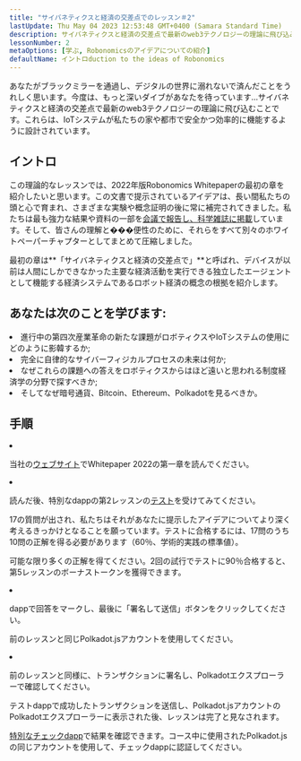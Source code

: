 ```yaml
---
title: "サイバネティクスと経済の交差点でのレッスン＃2"
lastUpdate: Thu May 04 2023 12:53:48 GMT+0400 (Samara Standard Time)
description: サイバネティクスと経済の交差点で最新のweb3テクノロジーの理論に飛び込み、私たちの家や都市でIoTシステムが安全かつ効率的に機能するのを支援するために設計されています。
lessonNumber: 2
metaOptions: [学ぶ, Robonomicsのアイデアについての紹介]
defaultName: イントロduction to the ideas of Robonomics
---
```


あなたがブラックミラーを通過し、デジタルの世界に溺れないで済んだことをうれしく思います。今度は、もっと深いダイブがあなたを待っています...サイバネティクスと経済の交差点で最新のweb3テクノロジーの理論に飛び込むことです。これらは、IoTシステムが私たちの家や都市で安全かつ効率的に機能するように設計されています。


## イントロ

この理論的なレッスンでは、2022年版Robonomics Whitepaperの最初の章を紹介したいと思います。この文書で提示されているアイデアは、長い間私たちの頭と心で育まれ、さまざまな実験や概念証明の後に常に補完されてきました。私たちは最も強力な結果や資料の一部を[会議で報告し、科学雑誌に掲載](https://robonomics.netwまたはk/papers/)しています。そして、皆さんの理解と���便性のために、それらをすべて別々のホワイトペーパーチャプターとしてまとめて圧縮しました。

最初の章は**「サイバネティクスと経済の交差点で」**と呼ばれ、デバイスが以前は人間にしかできなかった主要な経済活動を実行できる独立したエージェントとして機能する経済システムであるロボット経済の概念の根拠を紹介します。

## あなたは次のことを学びます:

<List>

<li>
進行中の第四次産業革命の新たな課題がロボティクスやIoTシステムの使用にどのように影韓するか;
</li>

<li>
完全に自律的なサイバーフィジカルプロセスの未来は何か;
</li>

<li>
なぜこれらの課題への答えをロボティクスからはほど遠いと思われる制度経済学の分野で探すべきか;
</li>

<li>
そしてなぜ暗号通貨、Bitcoin、Ethereum、Polkadotを見るべきか。
</li>

</List>

## 手順

<List type="numbers">

<li>

当社の[ウェブサイト](https://robonomics.netwまたはk/vision/)でWhitepaper 2022の第一章を読んでください。

</li>

<li>

読んだ後、特別なdappの第2レッスンの[テスト](https://lesson2.robonomics.academy/#/)を受けてみてください。

17の質問が出され、私たちはそれがあなたに提示したアイデアについてより深く考えるきっかけとなることを願っています。テストに合格するには、17問のうち10問の正解を得る必要があります（60％、学術的実践の標準値）。

可能な限り多くの正解を得てください。2回の試行でテストに90％合格すると、第5レッスンのボーナストークンを獲得できます。

</li>

<li>

dappで回答をマークし、最後に「署名して送信」ボタンをクリックしてください。

前のレッスンと同じPolkadot.jsアカウントを使用してください。

</li>

<li>

前のレッスンと同様に、トランザクションに署名し、Polkadotエクスプローラーで確認してください。

</li>
</List>

<Result>

テストdappで成功したトランザクションを送信し、Polkadot.jsアカウントのPolkadotエクスプローラーに表示された後、レッスンは完了と見なされます。

[特別なチェックdapp](https://lk.robonomics.academy/)で結果を確認できます。コース中に使用されたPolkadot.jsの同じアカウントを使用して、チェックdappに認証してください。

</Result>